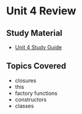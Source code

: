 # Unit 4 Review

## Study Material
- [Unit 4 Study Guide](https://github.com/The-Marcy-Lab-School/unit-4-study-guide#polymorphic-methods)

## Topics Covered
- closures
- this
- factory functions
- constructors
- classes
